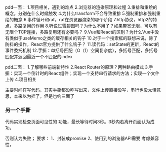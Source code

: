 
pdd一面：
1.项目相关，遇到的难点
2.浏览器的渲染原理和过程
3.重排和重绘的概念，分别在什么时候触发
4.为什么transform不会导致重排
5.强制重排和强制重绘的概念
6.事件循环和raf，raf在浏览器渲染的哪个阶段
7.http协议，http2的特点，多路复用的作用
8.听说过雪碧图吗？为什么不用了？如果带宽无限，可以有无限个TCP连接，多路复用还有必要吗？
9.Vue和React的区别？为什么Vue中没有类似于useMemo之类的缓存相关的钩子
10.对于一个搜索框的联想来说，除了防抖的操作，React官方提供了什么钩子？
11.读代码：setState的更新，React的事件委托机制
12.手撕：单括号匹配（O（1）空间复杂度），多括号匹配，多括号匹配并返回最近一个不匹配的index

pdd二面：
1.了解哪些前端新特性
2.React Router的原理？两种路由模式
3.手撕：实现一个倒计时的React组件；实现一个支持串行请求的方法；实现一个文件上传
4.项目相关
	
主要时间在写代码，其实手撕都没咋写出来，文件上传直接没写，串行也没太懂意思，本来以为挂了，但是也约三面了


### 另一个手撕

代码实现检查页面可见性的
功能，最长等待时间3秒。3秒内若离开页面认为成功，

否则认为失败；
要求：
1、封装成promise
2、使用到的浏览器API需要
考虑兼容性，
